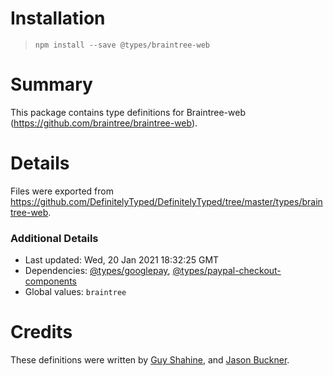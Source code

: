 # Installation
> `npm install --save @types/braintree-web`

# Summary
This package contains type definitions for Braintree-web (https://github.com/braintree/braintree-web).

# Details
Files were exported from https://github.com/DefinitelyTyped/DefinitelyTyped/tree/master/types/braintree-web.

### Additional Details
 * Last updated: Wed, 20 Jan 2021 18:32:25 GMT
 * Dependencies: [@types/googlepay](https://npmjs.com/package/@types/googlepay), [@types/paypal-checkout-components](https://npmjs.com/package/@types/paypal-checkout-components)
 * Global values: `braintree`

# Credits
These definitions were written by [Guy Shahine](https://github.com/chlela), and [Jason Buckner](https://github.com/jbuckner).
